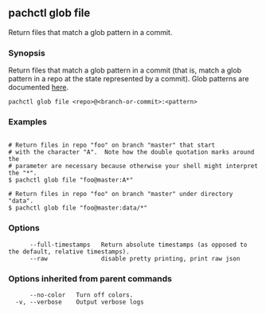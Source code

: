 ## pachctl glob file

Return files that match a glob pattern in a commit.

### Synopsis


Return files that match a glob pattern in a commit (that is, match a glob pattern in a repo at the state represented by a commit). Glob patterns are documented [here](https://golang.org/pkg/path/filepath/#Match).

```
pachctl glob file <repo>@<branch-or-commit>:<pattern>
```

### Examples

```

# Return files in repo "foo" on branch "master" that start
# with the character "A".  Note how the double quotation marks around the
# parameter are necessary because otherwise your shell might interpret the "*".
$ pachctl glob file "foo@master:A*"

# Return files in repo "foo" on branch "master" under directory "data".
$ pachctl glob file "foo@master:data/*"
```

### Options

```
      --full-timestamps   Return absolute timestamps (as opposed to the default, relative timestamps).
      --raw               disable pretty printing, print raw json
```

### Options inherited from parent commands

```
      --no-color   Turn off colors.
  -v, --verbose    Output verbose logs
```

